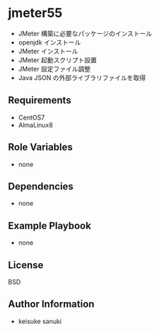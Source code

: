 jmeter55
=========

- JMeter 構築に必要なパッケージのインストール
- openjdk インストール
- JMeter インストール
- JMeter 起動スクリプト設置
- JMeter 設定ファイル調整
- Java JSON の外部ライブラリファイルを取得

Requirements
------------

- CentOS7
- AlmaLinux8

Role Variables
--------------

- none

Dependencies
------------

- none

Example Playbook
----------------

- none

License
-------

BSD

Author Information
------------------

- keisuke sanuki 
